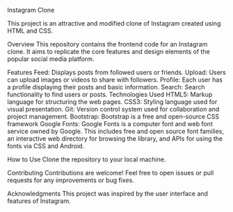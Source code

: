 Instagram Clone

This project is an attractive and modified clone of Instagram created using HTML and CSS.

Overview This repository contains the frontend code for an Instagram clone. It aims to replicate the core features and design elements of the popular social media platform.

Features Feed: Displays posts from followed users or friends. Upload: Users can upload images or videos to share with followers. Profile: Each user has a profile displaying their posts and basic information. Search: Search functionality to find users or posts. Technologies Used HTML5: Markup language for structuring the web pages. CSS3: Styling language used for visual presentation. Git: Version control system used for collaboration and project management. Bootstrap: Bootstrap is a free and open-source CSS framework Google Fonts: Google Fonts is a computer font and web font service owned by Google. This includes free and open source font families, an interactive web directory for browsing the library, and APIs for using the fonts via CSS and Android.

How to Use Clone the repository to your local machine.

Contributing Contributions are welcome! Feel free to open issues or pull requests for any improvements or bug fixes.

Acknowledgments This project was inspired by the user interface and features of Instagram.